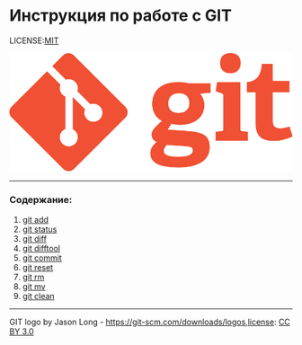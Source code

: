 # Инструкция по работе с GIT

LICENSE:[MIT](./license.md)

![](./assets/Git-Logo-1788C.png)

---

### Содержание:
1. [git add](./add.md)
2. [git status](./status.md)
3. [git diff](./diff.md)
4. [git difftool](./diftool.md)
5. [git commit](./commit.md)
6. [git reset](./reset.md)
7. [git rm](./rm.md)
8. [git mv](./mv.md)
9. [git clean](./clean.md)

---


GIT logo by Jason Long - https://git-scm.com/downloads/logos,license: [CC BY 3.0](https://creativecommons.org/licenses/by/3.0/)